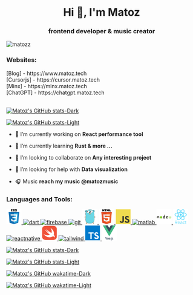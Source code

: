 <h1 align="center">Hi 👋, I'm Matoz</h1>
<h3 align="center">frontend developer & music creator</h3>

<p align="left"> <img src="https://komarev.com/ghpvc/?username=matozz&label=Profile%20views&color=0e75b6&style=flat" alt="matozz" /> </p>

<h3 align="left">Websites:</h3>
[Blog] - https://www.matoz.tech
</br>
[Cursorjs] - https://cursor.matoz.tech
</br>
[Minx] - https://minx.matoz.tech
</br>
[ChatGPT] - https://chatgpt.matoz.tech
</br>
</br>


[![Matoz's GitHub stats-Dark](https://github-profile-trophy.vercel.app/?username=matozz&column=-1&margin-w=8&no-bg=true&no-frame=true&theme=nord)](https://github-profile-trophy.vercel.app/?username=matozz&column=-1&margin-w=8&no-bg=true&no-frame=true&theme=nord#gh-dark-mode-only)

[![Matoz's GitHub stats-Light](https://github-profile-trophy.vercel.app/?username=matozz&column=-1&margin-w=8)](https://github-profile-trophy.vercel.app/?username=matozz&column=-1&margin-w=8&no-bg=true&no-frame=true&theme=nord#gh-light-mode-only)

- 🔭 I’m currently working on **React performance tool**

- 🌱 I’m currently learning **Rust & more ...**

- 👯 I’m looking to collaborate on **Any interesting project**

- 🤝 I’m looking for help with **Data visualization**

- 🎧 Music **reach my music @matozmusic**

<p align="left">
</p>

<h3 align="left">Languages and Tools:</h3>
<p align="left"> <a href="https://www.w3schools.com/css/" target="_blank" rel="noreferrer"> <img src="https://raw.githubusercontent.com/devicons/devicon/master/icons/css3/css3-original-wordmark.svg" alt="css3" width="40" height="40"/> </a> <a href="https://dart.dev" target="_blank" rel="noreferrer"> <img src="https://www.vectorlogo.zone/logos/dartlang/dartlang-icon.svg" alt="dart" width="40" height="40"/> </a> <a href="https://firebase.google.com/" target="_blank" rel="noreferrer"> <img src="https://www.vectorlogo.zone/logos/firebase/firebase-icon.svg" alt="firebase" width="40" height="40"/> </a> <a href="https://git-scm.com/" target="_blank" rel="noreferrer"> <img src="https://www.vectorlogo.zone/logos/git-scm/git-scm-icon.svg" alt="git" width="40" height="40"/> </a> <a href="https://golang.org" target="_blank" rel="noreferrer"> <img src="https://raw.githubusercontent.com/devicons/devicon/master/icons/go/go-original.svg" alt="go" width="40" height="40"/> </a> <a href="https://www.w3.org/html/" target="_blank" rel="noreferrer"> <img src="https://raw.githubusercontent.com/devicons/devicon/master/icons/html5/html5-original-wordmark.svg" alt="html5" width="40" height="40"/> </a> <a href="https://developer.mozilla.org/en-US/docs/Web/JavaScript" target="_blank" rel="noreferrer"> <img src="https://raw.githubusercontent.com/devicons/devicon/master/icons/javascript/javascript-original.svg" alt="javascript" width="40" height="40"/> </a> <a href="https://www.mathworks.com/" target="_blank" rel="noreferrer"> <img src="https://upload.wikimedia.org/wikipedia/commons/2/21/Matlab_Logo.png" alt="matlab" width="40" height="40"/> </a> <a href="https://nodejs.org" target="_blank" rel="noreferrer"> <img src="https://raw.githubusercontent.com/devicons/devicon/master/icons/nodejs/nodejs-original-wordmark.svg" alt="nodejs" width="40" height="40"/> </a> <a href="https://reactjs.org/" target="_blank" rel="noreferrer"> <img src="https://raw.githubusercontent.com/devicons/devicon/master/icons/react/react-original-wordmark.svg" alt="react" width="40" height="40"/> </a> <a href="https://reactnative.dev/" target="_blank" rel="noreferrer"> <img src="https://reactnative.dev/img/header_logo.svg" alt="reactnative" width="40" height="40"/> </a> <a href="https://developer.apple.com/swift/" target="_blank" rel="noreferrer"> <img src="https://raw.githubusercontent.com/devicons/devicon/master/icons/swift/swift-original.svg" alt="swift" width="40" height="40"/> </a> <a href="https://tailwindcss.com/" target="_blank" rel="noreferrer"> <img src="https://www.vectorlogo.zone/logos/tailwindcss/tailwindcss-icon.svg" alt="tailwind" width="40" height="40"/> </a> <a href="https://www.typescriptlang.org/" target="_blank" rel="noreferrer"> <img src="https://raw.githubusercontent.com/devicons/devicon/master/icons/typescript/typescript-original.svg" alt="typescript" width="40" height="40"/> </a> <a href="https://vuejs.org/" target="_blank" rel="noreferrer"> <img src="https://raw.githubusercontent.com/devicons/devicon/master/icons/vuejs/vuejs-original-wordmark.svg" alt="vuejs" width="40" height="40"/> </a> </p>

[![Matoz's GitHub stats-Dark](https://github-readme-stats-git-masterrstaa-rickstaa.vercel.app/api?username=matozz&show_icons=true&locale=en&theme=codeSTACKr&count_private=true#gh-dark-mode-only)](https://github-readme-stats.vercel.app/api?username=matozz&show_icons=true&locale=en&theme=codeSTACKr&count_private=true#gh-dark-mode-only)

[![Matoz's GitHub stats-Light](https://github-readme-stats-git-masterrstaa-rickstaa.vercel.app/api?username=matozz&show_icons=true&locale=en&theme=default&count_private=true#gh-light-mode-only)](https://github-readme-stats.vercel.app/api?username=matozz&show_icons=true&locale=en&theme=default&count_private=true#gh-light-mode-only)

[![Matoz's GitHub wakatime-Dark](https://github-readme-stats.vercel.app/api/wakatime?username=matozz&layout=compact&theme=codeSTACKr#gh-dark-mode-only)](https://github-readme-stats.vercel.app/api/wakatime?username=matozz&layout=compact&theme=codeSTACKr#gh-dark-mode-only)

[![Matoz's GitHub wakatime-Light](https://github-readme-stats.vercel.app/api/wakatime?username=matozz&layout=compact&theme=default#gh-light-mode-only)](https://github-readme-stats.vercel.app/api/wakatime?username=matozz&layout=compact&theme=default#gh-light-mode-only)
